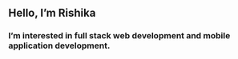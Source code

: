 ## Hello, I’m Rishika
### I’m interested in full stack web development and mobile application development.



